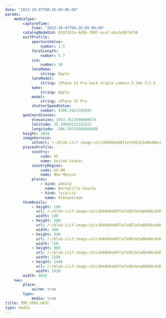 ```yaml
---
date: "2022-10-07T08:26:09-06:00"
params:
    mediaType:
        captureTime:
            time: "2022-10-07T08:26:09-06:00"
        catalogNodeUid: 0197d12a-4d3b-7087-aca7-a5e2e9b74750
        exifProfile:
            apertureValue:
                number: 1.5
            focalLength:
                number: 5.7
            iso:
                number: 50
            lensMake:
                string: Apple
            lensModel:
                string: iPhone 13 Pro back triple camera 5.7mm f/1.5
            make:
                string: Apple
            model:
                string: iPhone 13 Pro
            shutterSpeedValue:
                number: 5586.5921762843
        geoCoordinates:
            elevation: 1543.7617896009674
            latitude: 35.19602222222222
            longitude: -106.59719166666666
        height: 3024
        imageService:
            infoUrl: /~/blob-iiif-image-v3/c3848b0a9071e7e053e3a8648bc6db10c7f475515e1f8340ee3e9efbff463af9/info.json
        placesProfile:
            country:
                code: US
                name: United States
            countryRegion:
                code: US-NM
                name: New Mexico
            places:
                - kind: admin2
                  name: Bernalillo County
                - kind: locality
                  name: Albuquerque
        thumbnails:
            - height: 180
              url: /~/blob-iiif-image-v3/c3848b0a9071e7e053e3a8648bc6db10c7f475515e1f8340ee3e9efbff463af9/full/240%2C180/0/default.jpg
              width: 240
            - height: 360
              url: /~/blob-iiif-image-v3/c3848b0a9071e7e053e3a8648bc6db10c7f475515e1f8340ee3e9efbff463af9/full/480%2C360/0/default.jpg
              width: 480
            - height: 540
              url: /~/blob-iiif-image-v3/c3848b0a9071e7e053e3a8648bc6db10c7f475515e1f8340ee3e9efbff463af9/full/720%2C540/0/default.jpg
              width: 720
            - height: 960
              url: /~/blob-iiif-image-v3/c3848b0a9071e7e053e3a8648bc6db10c7f475515e1f8340ee3e9efbff463af9/full/1280%2C960/0/default.jpg
              width: 1280
            - height: 1440
              url: /~/blob-iiif-image-v3/c3848b0a9071e7e053e3a8648bc6db10c7f475515e1f8340ee3e9efbff463af9/full/1920%2C1440/0/default.jpg
              width: 1920
        width: 4032
    nav:
        place:
            us/nm: true
        type:
            media: true
title: IMG_5995.HEIC
type: media
---
```

